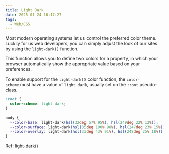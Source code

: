 ```yaml
---
title: Light Dark
date: 2025-01-24 16:17:27
tags:
  - Web/CSS
---
```

Most modern operating systems let us control the preferred color theme. Luckily for us web developers, you can simply adjust the look of our sites by using the `light-dark()` function.

This function allows you to define two colors for a property, in which your browser automatically show the appropriate value based on your preferences.

To enable support for the `light-dark()` color function, the `color-scheme` must have a value of `light dark`, usually set on the `:root` pseudo-class.

```css
:root {
  color-scheme: light dark;
}
  
body {
  --color-base: light-dark(hsl(32deg 57% 95%), hsl(249deg 22% 12%));
  --color-surface: light-dark(hsl(35deg 100% 98%), hsl(247deg 23% 15%));
  --color-overlay: light-dark(hsl(33deg 43% 91%), hsl(248deg 25% 18%));
}
```

Ref: [light-dark()](https://developer.mozilla.org/en-US/docs/Web/CSS/color_value/light-dark)

